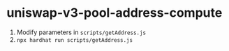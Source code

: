 # uniswap-v3-pool-address-compute

1. Modify parameters in `scripts/getAddress.js`
2. `npx hardhat run scripts/getAddress.js`